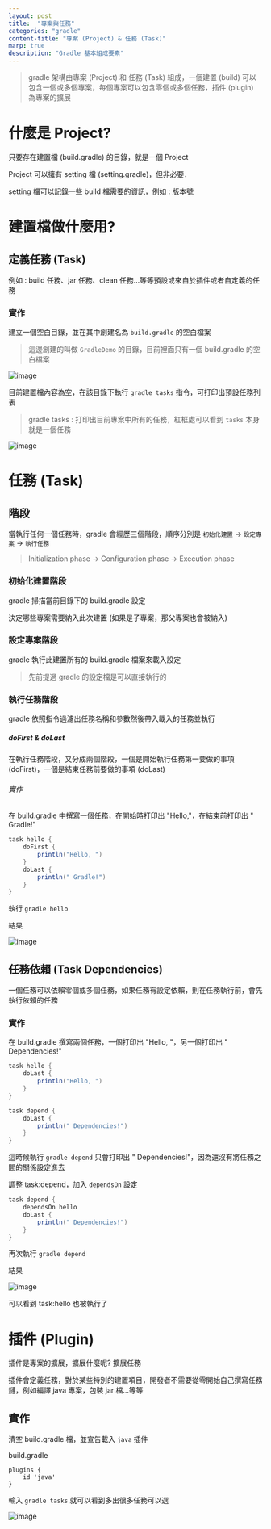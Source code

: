 ```yaml
---
layout: post
title:  "專案與任務"
categories: "gradle"
content-title: "專案 (Project) & 任務 (Task)"
marp: true
description: "Gradle 基本組成要素"
---
```


> gradle 架構由專案 (Project) 和 任務 (Task) 組成，一個建置 (build) 可以包含一個或多個專案，每個專案可以包含零個或多個任務，插件 (plugin) 為專案的擴展

# 什麼是 Project?

只要存在建置檔 (build.gradle) 的目錄，就是一個 Project

Project 可以擁有 setting 檔 (setting.gradle)，但非必要．

setting 檔可以記錄一些 build 檔需要的資訊，例如 : 版本號

# 建置檔做什麼用?

## 定義任務 (Task)
    
例如 : build 任務、jar 任務、clean 任務...等等預設或來自於插件或者自定義的任務

### 實作

建立一個空白目錄，並在其中創建名為 `build.gradle` 的空白檔案

> 這邊創建的叫做 `GradleDemo` 的目錄，目前裡面只有一個 build.gradle 的空白檔案

![image]({{site.baseurl}}/assets/image/empty-gradle-project.png)

目前建置檔內容為空，在該目錄下執行 `gradle tasks` 指令，可打印出預設任務列表

> gradle tasks : 打印出目前專案中所有的任務，紅框處可以看到 `tasks` 本身就是一個任務

![image]({{site.baseurl}}/assets/image/default-gradle-tasks.png)

# 任務 (Task)

## 階段

當執行任何一個任務時，gradle 會經歷三個階段，順序分別是 `初始化建置` -> `設定專案` -> `執行任務`

> Initialization phase -> Configuration phase -> Execution phase

### 初始化建置階段

gradle 掃描當前目錄下的 build.gradle 設定

決定哪些專案需要納入此次建置 (如果是子專案，那父專案也會被納入)

### 設定專案階段

gradle 執行此建置所有的 build.gradle 檔案來載入設定

> 先前提過 gradle 的設定檔是可以直接執行的

### 執行任務階段

gradle 依照指令過濾出任務名稱和參數然後帶入載入的任務並執行

##### doFirst & doLast

在執行任務階段，又分成兩個階段，一個是開始執行任務第一要做的事項 (doFirst)，一個是結束任務前要做的事項 (doLast)

###### 實作

在 build.gradle 中撰寫一個任務，在開始時打印出 "Hello,"，在結束前打印出 " Gradle!"

```groovy
task hello {
    doFirst {
        println("Hello, ")
    }
    doLast {
        println(" Gradle!")
    }
}
```

執行 `gradle hello`

結果

![image]({{site.baseurl}}/assets/image/task-hello-run.png)

## 任務依賴 (Task Dependencies)

一個任務可以依賴零個或多個任務，如果任務有設定依賴，則在任務執行前，會先執行依賴的任務

### 實作

在 build.gradle 撰寫兩個任務，一個打印出 "Hello, "，另一個打印出 " Dependencies!"

```groovy
task hello {
    doLast {
        println("Hello, ")
    }
}

task depend {
    doLast {
        println(" Dependencies!")
    }
}
```

這時候執行 `gradle depend` 只會打印出 " Dependencies!"，因為還沒有將任務之間的關係設定進去

調整 task:depend，加入 `dependsOn` 設定

```groovy
task depend {
    dependsOn hello
    doLast {
        println(" Dependencies!")
    }
}
```

再次執行 `gradle depend`

結果

![image]({{site.baseurl}}/assets/image/task-depend-run.png)

可以看到 task:hello 也被執行了


# 插件 (Plugin)

插件是專案的擴展，擴展什麼呢? 擴展任務

插件會定義任務，對於某些特別的建置項目，開發者不需要從零開始自己撰寫任務鏈，例如編譯 java 專案，包裝 jar 檔...等等

## 實作

清空 build.gradle 檔，並宣告載入 `java` 插件

build.gradle

```
plugins {
    id 'java'
}
```

輸入 `gradle tasks` 就可以看到多出很多任務可以選

![image]({{site.baseurl}}/assets/image/java-plugin-tasks.png)

